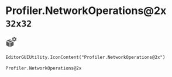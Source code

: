 # Profiler.NetworkOperations@2x `32x32`
<img src="/img/Profiler.NetworkOperations@2x.png" width=32 height=32>

``` CSharp
EditorGUIUtility.IconContent("Profiler.NetworkOperations@2x")
```
```
Profiler.NetworkOperations@2x
```
